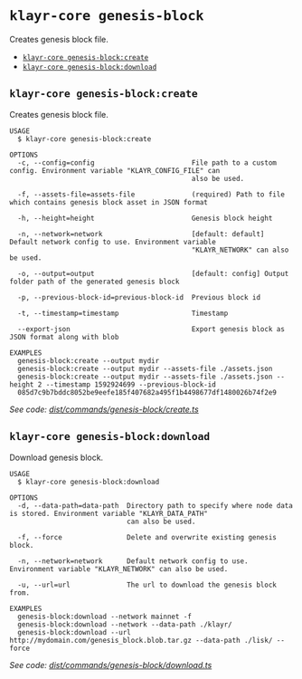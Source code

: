 `klayr-core genesis-block`
==========================

Creates genesis block file.

* [`klayr-core genesis-block:create`](#klayr-core-genesis-blockcreate)
* [`klayr-core genesis-block:download`](#klayr-core-genesis-blockdownload)

## `klayr-core genesis-block:create`

Creates genesis block file.

```
USAGE
  $ klayr-core genesis-block:create

OPTIONS
  -c, --config=config                        File path to a custom config. Environment variable "KLAYR_CONFIG_FILE" can
                                             also be used.

  -f, --assets-file=assets-file              (required) Path to file which contains genesis block asset in JSON format

  -h, --height=height                        Genesis block height

  -n, --network=network                      [default: default] Default network config to use. Environment variable
                                             "KLAYR_NETWORK" can also be used.

  -o, --output=output                        [default: config] Output folder path of the generated genesis block

  -p, --previous-block-id=previous-block-id  Previous block id

  -t, --timestamp=timestamp                  Timestamp

  --export-json                              Export genesis block as JSON format along with blob

EXAMPLES
  genesis-block:create --output mydir
  genesis-block:create --output mydir --assets-file ./assets.json
  genesis-block:create --output mydir --assets-file ./assets.json --height 2 --timestamp 1592924699 --previous-block-id 
  085d7c9b7bddc8052be9eefe185f407682a495f1b4498677df1480026b74f2e9
```

_See code: [dist/commands/genesis-block/create.ts](https://github.com/klayrhq/klayr-core/blob/v4.1.4-alpha.3/dist/commands/genesis-block/create.ts)_

## `klayr-core genesis-block:download`

Download genesis block.

```
USAGE
  $ klayr-core genesis-block:download

OPTIONS
  -d, --data-path=data-path  Directory path to specify where node data is stored. Environment variable "KLAYR_DATA_PATH"
                             can also be used.

  -f, --force                Delete and overwrite existing genesis block.

  -n, --network=network      Default network config to use. Environment variable "KLAYR_NETWORK" can also be used.

  -u, --url=url              The url to download the genesis block from.

EXAMPLES
  genesis-block:download --network mainnet -f
  genesis-block:download --network --data-path ./klayr/
  genesis-block:download --url http://mydomain.com/genesis_block.blob.tar.gz --data-path ./lisk/ --force
```

_See code: [dist/commands/genesis-block/download.ts](https://github.com/klayrhq/klayr-core/blob/v4.1.4-alpha.3/dist/commands/genesis-block/download.ts)_
